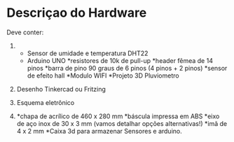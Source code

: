 # Descriçao do Hardware

Deve conter:

1) + Sensor de umidade e temperatura DHT22
   * Arduino UNO
   *resistores de 10k de pull-up
   *header fêmea de 14 pinos
   *barra de pino 90 graus de 6 pinos (4 pinos + 2 pinos)
   *sensor de efeito hall
   *Modulo WIFI
   *Projeto 3D Pluviometro

2) Desenho Tinkercad ou Fritzing

3) Esquema eletrônico

4) *chapa de acrílico de 460 x 280 mm
   *báscula impressa em ABS
   *eixo de aço inox de 30 x 3 mm (vamos detalhar opções alternativas!)
   *imã de 4 x 2 mm
   *Caixa 3d para armazenar Sensores e arduino.
